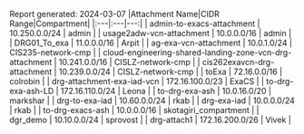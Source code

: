 Report generated: 2024-03-07
|Attachment Name|CIDR Range|Compartment|
|:---|:---|---:|
| admin-to-exacs-attachment | 10.250.0.0/24 | admin |
| usage2adw-vcn-attachment | 10.0.0.0/16 | admin |
| DRG01_To_exa | 11.0.0.0/16 | Arpit |
| ag-exa-vcn-attachment | 10.0.1.0/24 | CIS235-network-cmp |
| cloud-engineering-shared-landing-zone-vcn-drg-attachment | 10.241.0.0/16 | CISLZ-network-cmp |
| cis262exavcn-drg-attachment | 10.239.0.0/24 | CISLZ-network-cmp |
| toExa | 72.16.0.0/16 | colrobin |
| drg-attachment-exa-iad-vcn | 172.16.100.0/23 | ExaCS |
| to-drg-exa-ash-LD | 172.16.110.0/24 | Leona |
| to-drg-exa-ash | 10.0.16.0/20 | markshar |
| drg-to-exa-iad | 10.60.0.0/24 | rkab |
| drg-exa-iad | 10.0.0.0/24 | rkab |
| to-drg-exacs-ash | 10.0.0.0/16 | skotagiri_compartment |
| dgr_demo | 10.10.0.0/24 | sprovost |
| drg-attach1 | 172.16.200.0/26 | Vivek |
